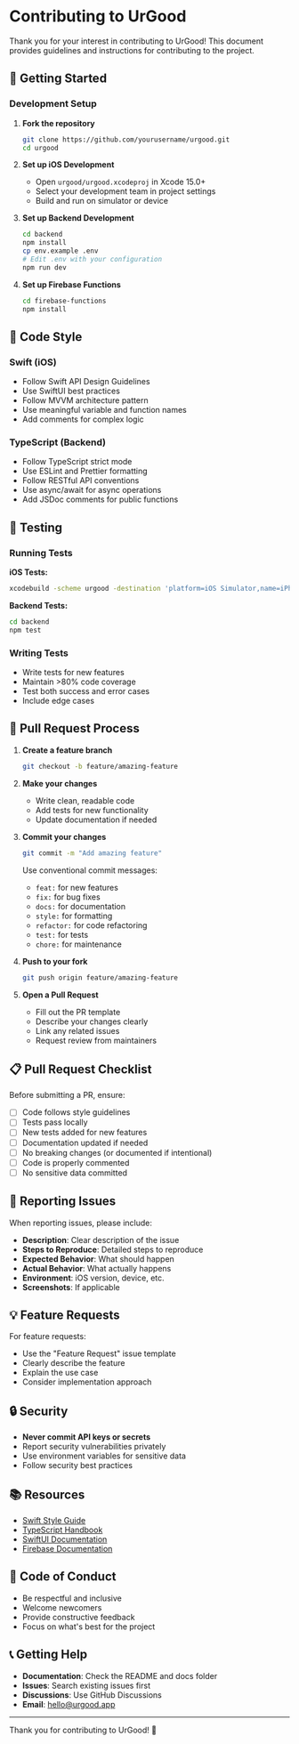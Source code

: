 # Contributing to UrGood

Thank you for your interest in contributing to UrGood! This document provides guidelines and instructions for contributing to the project.

## 🚀 Getting Started

### Development Setup

1. **Fork the repository**
   ```bash
   git clone https://github.com/yourusername/urgood.git
   cd urgood
   ```

2. **Set up iOS Development**
   - Open `urgood/urgood.xcodeproj` in Xcode 15.0+
   - Select your development team in project settings
   - Build and run on simulator or device

3. **Set up Backend Development**
   ```bash
   cd backend
   npm install
   cp env.example .env
   # Edit .env with your configuration
   npm run dev
   ```

4. **Set up Firebase Functions**
   ```bash
   cd firebase-functions
   npm install
   ```

## 📝 Code Style

### Swift (iOS)
- Follow Swift API Design Guidelines
- Use SwiftUI best practices
- Follow MVVM architecture pattern
- Use meaningful variable and function names
- Add comments for complex logic

### TypeScript (Backend)
- Follow TypeScript strict mode
- Use ESLint and Prettier formatting
- Follow RESTful API conventions
- Use async/await for async operations
- Add JSDoc comments for public functions

## 🧪 Testing

### Running Tests

**iOS Tests:**
```bash
xcodebuild -scheme urgood -destination 'platform=iOS Simulator,name=iPhone 15' test
```

**Backend Tests:**
```bash
cd backend
npm test
```

### Writing Tests
- Write tests for new features
- Maintain >80% code coverage
- Test both success and error cases
- Include edge cases

## 🔀 Pull Request Process

1. **Create a feature branch**
   ```bash
   git checkout -b feature/amazing-feature
   ```

2. **Make your changes**
   - Write clean, readable code
   - Add tests for new functionality
   - Update documentation if needed

3. **Commit your changes**
   ```bash
   git commit -m "Add amazing feature"
   ```
   Use conventional commit messages:
   - `feat:` for new features
   - `fix:` for bug fixes
   - `docs:` for documentation
   - `style:` for formatting
   - `refactor:` for code refactoring
   - `test:` for tests
   - `chore:` for maintenance

4. **Push to your fork**
   ```bash
   git push origin feature/amazing-feature
   ```

5. **Open a Pull Request**
   - Fill out the PR template
   - Describe your changes clearly
   - Link any related issues
   - Request review from maintainers

## 📋 Pull Request Checklist

Before submitting a PR, ensure:

- [ ] Code follows style guidelines
- [ ] Tests pass locally
- [ ] New tests added for new features
- [ ] Documentation updated if needed
- [ ] No breaking changes (or documented if intentional)
- [ ] Code is properly commented
- [ ] No sensitive data committed

## 🐛 Reporting Issues

When reporting issues, please include:

- **Description**: Clear description of the issue
- **Steps to Reproduce**: Detailed steps to reproduce
- **Expected Behavior**: What should happen
- **Actual Behavior**: What actually happens
- **Environment**: iOS version, device, etc.
- **Screenshots**: If applicable

## 💡 Feature Requests

For feature requests:

- Use the "Feature Request" issue template
- Clearly describe the feature
- Explain the use case
- Consider implementation approach

## 🔒 Security

- **Never commit API keys or secrets**
- Report security vulnerabilities privately
- Use environment variables for sensitive data
- Follow security best practices

## 📚 Resources

- [Swift Style Guide](https://swift.org/documentation/api-design-guidelines/)
- [TypeScript Handbook](https://www.typescriptlang.org/docs/)
- [SwiftUI Documentation](https://developer.apple.com/documentation/swiftui/)
- [Firebase Documentation](https://firebase.google.com/docs)

## 🤝 Code of Conduct

- Be respectful and inclusive
- Welcome newcomers
- Provide constructive feedback
- Focus on what's best for the project

## 📞 Getting Help

- **Documentation**: Check the README and docs folder
- **Issues**: Search existing issues first
- **Discussions**: Use GitHub Discussions
- **Email**: hello@urgood.app

---

Thank you for contributing to UrGood! 🎉


